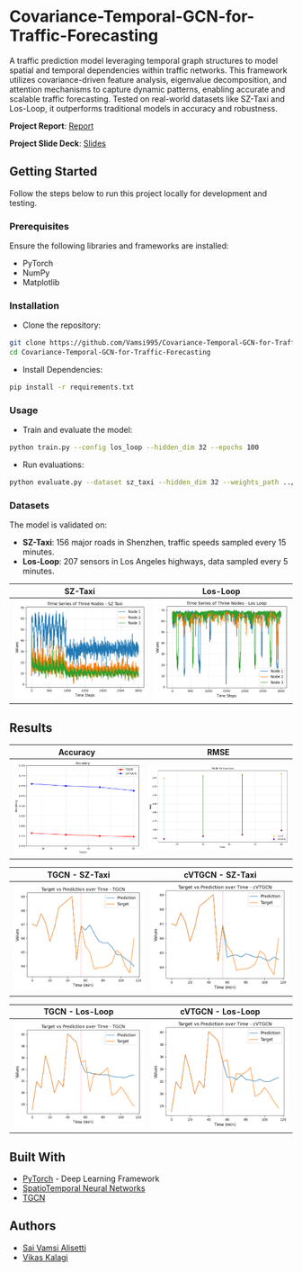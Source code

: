 # Covariance-Temporal-GCN-for-Traffic-Forecasting

A traffic prediction model leveraging temporal graph structures to model spatial and temporal dependencies within traffic networks. This framework utilizes covariance-driven feature analysis, eigenvalue decomposition, and attention mechanisms to capture dynamic patterns, enabling accurate and scalable traffic forecasting. Tested on real-world datasets like SZ-Taxi and Los-Loop, it outperforms traditional models in accuracy and robustness. 

**Project Report**: [Report](/Project%20Report.pdf)

**Project Slide Deck**: [Slides](https://docs.google.com/presentation/d/1Xiw7c_LlMP7tDnOEiedzYKLrP7Bj9h6jRilL-eaNb5k/edit?usp=sharing)


## Getting Started
Follow the steps below to run this project locally for development and testing.

### Prerequisites
Ensure the following libraries and frameworks are installed:

- PyTorch
- NumPy
- Matplotlib


### Installation
- Clone the repository:

```bash
git clone https://github.com/Vamsi995/Covariance-Temporal-GCN-for-Traffic-Forecasting.git
cd Covariance-Temporal-GCN-for-Traffic-Forecasting
```

- Install Dependencies:
```bash
pip install -r requirements.txt
```

### Usage

- Train and evaluate the model:

```bash
python train.py --config los_loop --hidden_dim 32 --epochs 100
```

- Run evaluations:

```bash
python evaluate.py --dataset sz_taxi --hidden_dim 32 --weights_path ../cvtgcn.pkl
```

### Datasets
The model is validated on:

- **SZ-Taxi**: 156 major roads in Shenzhen, traffic speeds sampled every 15 minutes.
- **Los-Loop**: 207 sensors in Los Angeles highways, data sampled every 5 minutes.

SZ-Taxi                    | Los-Loop 
:-------------------------:|:-------------------------:
![](images/time_series_sz_taxi.png) | ![](images/time_series_los_loop.png)



## Results

Accuracy                   | RMSE 
:-------------------------:|:-------------------------:
![](images/Accuracy.png)  |  ![](images/RMSE.png)


TGCN - SZ-Taxi             | cVTGCN - SZ-Taxi
:-------------------------:|:-------------------------:
![](images/lostgcn.png)  |  ![](images/loscVtgcn.png)

TGCN - Los-Loop            | cVTGCN - Los-Loop
:-------------------------:|:-------------------------:
![](images/tgcn.png)  |  ![](images/cvtgcn.png)



## Built With

* [PyTorch](https://pytorch.org/) - Deep Learning Framework
* [SpatioTemporal Neural Networks](https://github.com/andrea-cavallo-98/STVNN)
* [TGCN](https://github.com/lehaifeng/T-GCN/tree/master)


## Authors
- [Sai Vamsi Alisetti](https://github.com/Vamsi995)
- [Vikas Kalagi](https://github.com/vikaskalagi)
